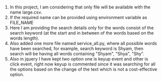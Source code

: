 1. In this project, I am considering that only file will be available with the name large.csv.
2. If the required name can be provided using environment variable as FILE_NAME
3. Here I am providing the search details only for the words consist of the search keyword (at the start and in between of the words based on the words length).
4. Also added one more file named service_all.py, where all possible words have been searched, for example, search keyword is Shyam, then search will be having all words containing "Shyam", "Shya", "Shy".
5. Also in jquery I have kept two option one is keyup event and other is click event, right now keyup is commented since it was searching for all the options based on the change of the text which is not a cost-effective option.
